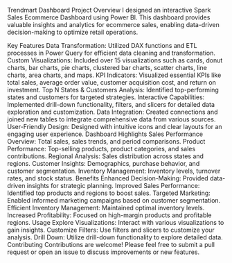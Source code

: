 Trendmart Dashboard
Project Overview
I designed an interactive Spark Sales Ecommerce Dashboard using Power BI. This dashboard provides valuable insights and analytics for ecommerce sales, enabling data-driven decision-making to optimize retail operations.

Key Features
Data Transformation:
Utilized DAX functions and ETL processes in Power Query for efficient data cleaning and transformation.
Custom Visualizations:
Included over 15 visualizations such as cards, donut charts, bar charts, pie charts, clustered bar charts, scatter charts, line charts, area charts, and maps.
KPI Indicators:
Visualized essential KPIs like total sales, average order value, customer acquisition cost, and return on investment.
Top N States & Customers Analysis:
Identified top-performing states and customers for targeted strategies.
Interactive Capabilities:
Implemented drill-down functionality, filters, and slicers for detailed data exploration and customization.
Data Integration:
Created connections and joined new tables to integrate comprehensive data from various sources.
User-Friendly Design:
Designed with intuitive icons and clear layouts for an engaging user experience.
Dashboard Highlights
Sales Performance Overview:
Total sales, sales trends, and period comparisons.
Product Performance:
Top-selling products, product categories, and sales contributions.
Regional Analysis:
Sales distribution across states and regions.
Customer Insights:
Demographics, purchase behavior, and customer segmentation.
Inventory Management:
Inventory levels, turnover rates, and stock status. Benefits
Enhanced Decision-Making:
Provided data-driven insights for strategic planning.
Improved Sales Performance:
Identified top products and regions to boost sales.
Targeted Marketing:
Enabled informed marketing campaigns based on customer segmentation.
Efficient Inventory Management:
Maintained optimal inventory levels.
Increased Profitability:
Focused on high-margin products and profitable regions.
Usage
Explore Visualizations: Interact with various visualizations to gain insights.
Customize Filters:
Use filters and slicers to customize your analysis.
Drill Down:
Utilize drill-down functionality to explore detailed data.
Contributing
Contributions are welcome! Please feel free to submit a pull request or open an issue to discuss improvements or new features.
